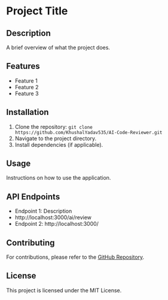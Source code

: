 # Project Title

## Description
A brief overview of what the project does.

## Features
- Feature 1
- Feature 2
- Feature 3

## Installation
1. Clone the repository: `git clone https://github.com/KhushalYadav535/AI-Code-Reviewer.git`
2. Navigate to the project directory.
3. Install dependencies (if applicable).

## Usage
Instructions on how to use the application.

## API Endpoints
- Endpoint 1: Description
- http://localhost:3000/ai/review
- Endpoint 2: http://localhost:3000/

## Contributing
For contributions, please refer to the [GitHub Repository](https://github.com/KhushalYadav535/AI-Code-Reviewer.git).

## License
This project is licensed under the MIT License.


